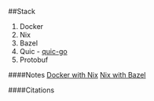 ##Stack

1. Docker
2. Nix
3. Bazel
4. Quic - [quic-go](https://github.com/lucas-clemente/quic-go)
5. Protobuf


####Notes
[Docker with Nix](http://sandervanderburg.blogspot.com/2020/07/on-using-nix-and-docker-as-deployment.html)
[Nix with Bazel](https://www.tweag.io/blog/2018-03-15-bazel-nix/)

####Citations



